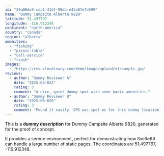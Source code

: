 ```yaml
---
id: "30a00de9-cca1-41df-99da-e45a07e7d099"
name: "Dummy Campsite Alberta 9820"
latitude: 51.497797
longitude: -116.912348
continent: "north-america"
country: "canada"
region: "alberta"
amenities:
  - "fishing"
  - "picnic-table"
  - "cell-service"
  - "trash"
images:
  - "https://res.cloudinary.com/demo/image/upload/v1/sample.jpg"
reviews:
  - author: "Dummy Reviewer A"
    date: "2025-03-022"
    rating: 3
    comment: "A nice, quiet dummy spot with some basic amenities."
  - author: "Dummy Reviewer B"
    date: "2025-06-026"
    rating: 3
    comment: "Found it easily. GPS was spot on for this dummy location."
---
```


This is a **dummy description** for Dummy Campsite Alberta 9820, generated for the proof of concept.

It provides a serene environment, perfect for demonstrating how SvelteKit can handle a large number of static pages. The coordinates are 51.497797, -116.912348.
